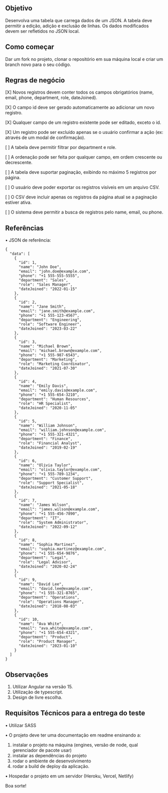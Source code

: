 
## Objetivo
Desenvolva uma tabela que carrega dados de um JSON. A tabela deve permitir a edição, adição e exclusão de linhas. Os dados modificados devem ser refletidos no JSON local.

## Como começar
Dar um fork no projeto, clonar o repositório em sua máquina local e criar um branch novo para o seu código.


## Regras de negócio
[X]	Novos registros devem conter todos os campos obrigatórios (name, email, phone, department, role, dateJoined).

[X]	O campo id deve ser gerado automaticamente ao adicionar um novo registro.

[X]	Qualquer campo de um registro existente pode ser editado, exceto o id.

[X]	Um registro pode ser excluído apenas se o usuário confirmar a ação (ex: através de um modal de confirmação).

[ ]	A tabela deve permitir filtrar por department e role.

[ ]	A ordenação pode ser feita por qualquer campo, em ordem crescente ou decrescente.

[ ]	A tabela deve suportar paginação, exibindo no máximo 5 registros por página.

[ ]	O usuário deve poder exportar os registros visíveis em um arquivo CSV.

[ ]	O CSV deve incluir apenas os registros da página atual se a paginação estiver ativa.

[ ]	O sistema deve permitir a busca de registros pelo name, email, ou phone.


## Referências
•	JSON de referência:

```
{
  "data": [
    {
      "id": 1,
      "name": "John Doe",
      "email": "john.doe@example.com",
      "phone": "+1 555-555-5555",
      "department": "Sales",
      "role": "Sales Manager",
      "dateJoined": "2022-01-15"
    },
    {
      "id": 2,
      "name": "Jane Smith",
      "email": "jane.smith@example.com",
      "phone": "+1 555-123-4567",
      "department": "Engineering",
      "role": "Software Engineer",
      "dateJoined": "2023-03-22"
    },
    {
      "id": 3,
      "name": "Michael Brown",
      "email": "michael.brown@example.com",
      "phone": "+1 555-987-6543",
      "department": "Marketing",
      "role": "Marketing Coordinator",
      "dateJoined": "2021-07-30"
    },
    {
      "id": 4,
      "name": "Emily Davis",
      "email": "emily.davis@example.com",
      "phone": "+1 555-654-3210",
      "department": "Human Resources",
      "role": "HR Specialist",
      "dateJoined": "2020-11-05"
    },
    {
      "id": 5,
      "name": "William Johnson",
      "email": "william.johnson@example.com",
      "phone": "+1 555-321-4321",
      "department": "Finance",
      "role": "Financial Analyst",
      "dateJoined": "2019-02-19"
    },
    {
      "id": 6,
      "name": "Olivia Taylor",
      "email": "olivia.taylor@example.com",
      "phone": "+1 555-789-1234",
      "department": "Customer Support",
      "role": "Support Specialist",
      "dateJoined": "2021-05-18"
    },
    {
      "id": 7,
      "name": "James Wilson",
      "email": "james.wilson@example.com",
      "phone": "+1 555-456-7890",
      "department": "IT",
      "role": "System Administrator",
      "dateJoined": "2022-09-12"
    },
    {
      "id": 8,
      "name": "Sophia Martinez",
      "email": "sophia.martinez@example.com",
      "phone": "+1 555-654-9876",
      "department": "Legal",
      "role": "Legal Advisor",
      "dateJoined": "2020-02-24"
    },
    {
      "id": 9,
      "name": "David Lee",
      "email": "david.lee@example.com",
      "phone": "+1 555-321-8765",
      "department": "Operations",
      "role": "Operations Manager",
      "dateJoined": "2018-08-03"
    },
    {
      "id": 10,
      "name": "Ava White",
      "email": "ava.white@example.com",
      "phone": "+1 555-654-4321",
      "department": "Product",
      "role": "Product Manager",
      "dateJoined": "2023-01-10"
    }
  ]
}
```


## Observações
1. Utilizar Angular na versão 15.
2. Utilização de typescript.
3. Design de livre escolha.


## Requisitos Técnicos para a entrega do teste

•	Utilizar SASS

•	O projeto deve ter uma documentação em readme ensinando a: 
1. instalar o projeto na máquina (engines, versão de node, qual gerenciador de pacote usar)
2. instalar as dependências do projeto
3. rodar o ambiente de desenvolvimento
4. rodar a build de deploy da aplicação.

•	Hospedar o projeto em um servidor (Heroku, Vercel, Netlify)


Boa sorte!
